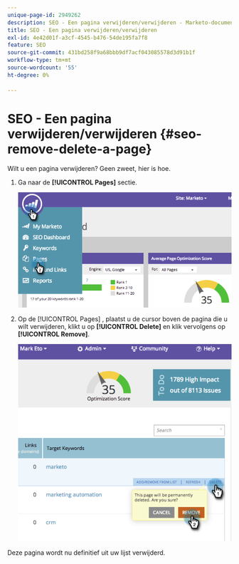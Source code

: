 ```yaml
---
unique-page-id: 2949262
description: SEO - Een pagina verwijderen/verwijderen - Marketo-documenten - Productdocumentatie
title: SEO - Een pagina verwijderen/verwijderen
exl-id: 4e42d01f-a3cf-4545-b476-54de195fa7f8
feature: SEO
source-git-commit: 431bd258f9a68bbb9df7acf043085578d3d91b1f
workflow-type: tm+mt
source-wordcount: '55'
ht-degree: 0%

---
```


# SEO - Een pagina verwijderen/verwijderen {#seo-remove-delete-a-page}

Wilt u een pagina verwijderen? Geen zweet, hier is hoe.

1. Ga naar de **[!UICONTROL Pages]** sectie.

   ![](assets/image2014-9-18-13-3a58-3a33.png)

1. Op de [!UICONTROL Pages] , plaatst u de cursor boven de pagina die u wilt verwijderen, klikt u op **[!UICONTROL Delete]** en klik vervolgens op **[!UICONTROL Remove]**.

   ![](assets/image2014-9-18-13-3a58-3a39.png)

Deze pagina wordt nu definitief uit uw lijst verwijderd.
